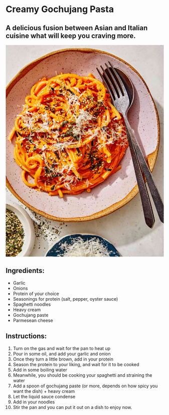 # Creamy Gochujang Pasta

## A delicious fusion between Asian and Italian cuisine what will keep you craving more. 

![gochujang pasta](Creamy-Gochujang-Pasta-1.jpg)

## Ingredients:
- Garlic
- Onions
- Protein of your choice
- Seasonings for protein (salt, pepper, oyster sauce)
- Spaghetti noodles
- Heavy cream 
- Gochujang paste
- Parmesean cheese

## Instructions:
1. Turn on the gas and wait for the pan to heat up
2. Pour in some oil, and add your garlic and onion
3. Once they turn a little brown, add in your protein
4. Season the protein to your liking, and wait for it to be cooked 
5. Add in some boiling water 
6. Meanwhile, you should be cooking your spaghetti and straining the water
6. Add a spoon of gochujang paste (or more, depends on how spicy you want the dish) + heavy cream
7. Let the liquid sauce condense
8. Add in your noodles
9. Stir the pan and you can put it out on a dish to enjoy now.